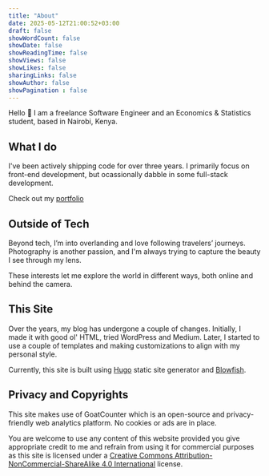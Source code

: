 ```yaml
---
title: "About"
date: 2025-05-12T21:00:52+03:00
draft: false
showWordCount: false
showDate: false
showReadingTime: false
showViews: false
showLikes: false
sharingLinks: false
showAuthor: false
showPagination : false
---
```


Hello 👋 I am a freelance Software Engineer and an Economics & Statistics student, based in Nairobi, Kenya.

## What I do

I've been actively shipping code for over three years. I primarily focus on front-end development, but ocassionally dabble in some full-stack development.

Check out my [portfolio](https://www.alexotara.com/)

## Outside of Tech

Beyond tech, I’m into overlanding and love following travelers’ journeys. Photography is another passion, and I'm always trying to capture the beauty I see through my lens.

These interests let me explore the world in different ways, both online and behind the camera.

## This Site 

Over the years, my blog has undergone a couple of changes. Initially, I made it with good ol' HTML, tried WordPress and Medium. Later, I started to use a couple of templates and making customizations to align with my personal style.

Currently, this site is built using [Hugo][hugo] static site generator and [Blowfish][blowfish]. 

## Privacy and Copyrights

This site makes use of GoatCounter which is an open-source and privacy-friendly web analytics platform. No cookies or ads are in place.

You are welcome to use any content of this website provided you give appropriate credit to me and refrain from using it for commercial purposes as this site is licensed under a [Creative Commons Attribution-NonCommercial-ShareAlike 4.0 International](https://creativecommons.org/licenses/by-nc-sa/4.0/) license. 

<!-- organise alphabetically -->
[blowfish]: https://blowfish.page/ "A powerful, lightweight theme for Hugo built with Tailwind CSS."

[hugo]: https://gohugo.io/ "The world’s fastest framework for building websites"